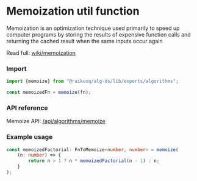 # Memoization util function

Memoization is an optimization technique used primarily to speed up computer programs by storing the results of
expensive
function calls and returning the cached result when the same inputs occur again

Read full: [wiki/memoization](https://en.wikipedia.org/wiki/Memoization)

### Import

```ts
import {memoize} from "@raikuxq/alg-ds/lib/exports/algorithms";

const memoizedFn = memoize(fn);
```

### API reference

Memoize API: [/api/algorithms/memoize](/api/algorithms/memoize)

### Example usage

```ts
const memoizedFactorial: FnToMemoize<number, number> = memoize(
    (n: number) => {
        return n > 1 ? n * memoizedFactorial(n - 1) : n;
    }
);
```
